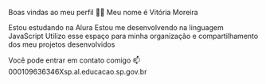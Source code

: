
Boas vindas ao meu perfil 💙💙
Meu nome é Vitória Moreira 

Estou estudando na Alura
Estou me desenvolvendo na linguagem JavaScript
Utilizo esse espaço para minha organização e compartilhamento dos meu projetos desenvolvidos

Você pode entrar em contato comigo 📫
000109636346Xsp.al.educacao.sp.gov.br 

